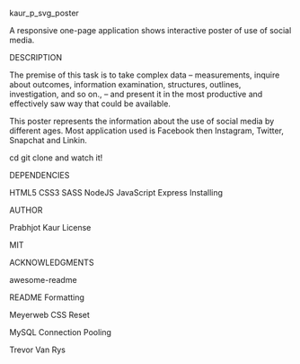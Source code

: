  kaur_p_svg_poster
 
A responsive one-page application shows interactive poster of use of social media.

DESCRIPTION

The premise of this task is to take complex data – measurements, inquire about outcomes, information examination, structures, outlines, investigation, and so on., – and present it in the most productive and effectively saw way that could be available.

This poster represents the information about the use of social media by different ages. Most application used is Facebook then Instagram, Twitter, Snapchat and Linkin.

cd git clone and watch it! 

DEPENDENCIES

HTML5
CSS3
SASS
NodeJS
JavaScript
Express
Installing


AUTHOR

Prabhjot Kaur
License

MIT

ACKNOWLEDGMENTS

awesome-readme

README Formatting

Meyerweb CSS Reset

MySQL Connection Pooling

Trevor Van Rys
